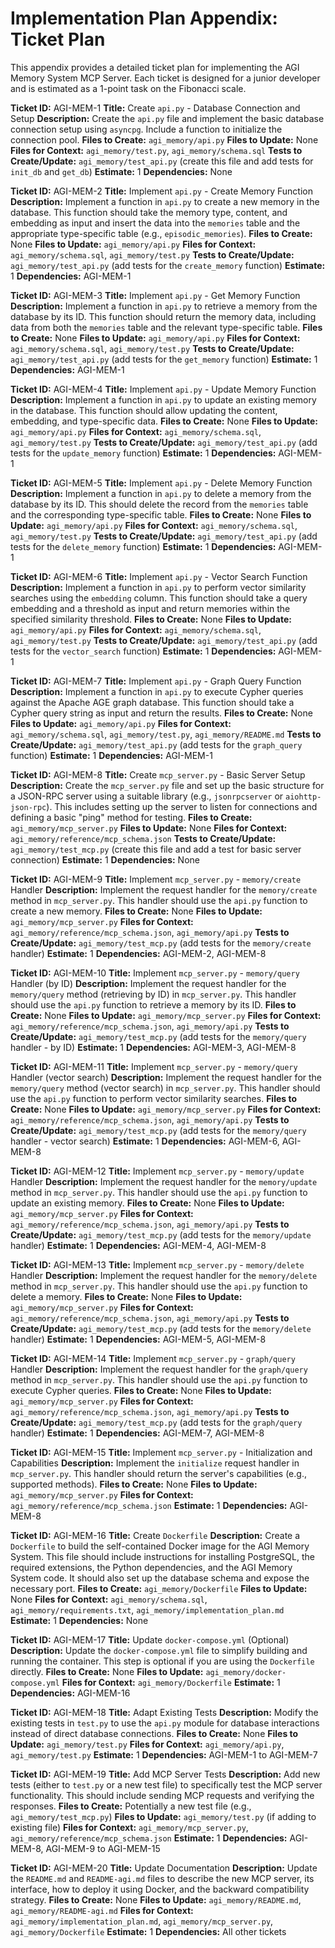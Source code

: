# Implementation Plan Appendix: Ticket Plan

This appendix provides a detailed ticket plan for implementing the AGI Memory System MCP Server. Each ticket is designed for a junior developer and is estimated as a 1-point task on the Fibonacci scale.

**Ticket ID:** AGI-MEM-1
**Title:** Create `api.py` - Database Connection and Setup
**Description:** Create the `api.py` file and implement the basic database connection setup using `asyncpg`. Include a function to initialize the connection pool.
**Files to Create:** `agi_memory/api.py`
**Files to Update:** None
**Files for Context:** `agi_memory/test.py`, `agi_memory/schema.sql`
**Tests to Create/Update:** `agi_memory/test_api.py` (create this file and add tests for `init_db` and `get_db`)
**Estimate:** 1
**Dependencies:** None

**Ticket ID:** AGI-MEM-2
**Title:** Implement `api.py` - Create Memory Function
**Description:** Implement a function in `api.py` to create a new memory in the database. This function should take the memory type, content, and embedding as input and insert the data into the `memories` table and the appropriate type-specific table (e.g., `episodic_memories`).
**Files to Create:** None
**Files to Update:** `agi_memory/api.py`
**Files for Context:** `agi_memory/schema.sql`, `agi_memory/test.py`
**Tests to Create/Update:** `agi_memory/test_api.py` (add tests for the `create_memory` function)
**Estimate:** 1
**Dependencies:** AGI-MEM-1

**Ticket ID:** AGI-MEM-3
**Title:** Implement `api.py` - Get Memory Function
**Description:** Implement a function in `api.py` to retrieve a memory from the database by its ID. This function should return the memory data, including data from both the `memories` table and the relevant type-specific table.
**Files to Create:** None
**Files to Update:** `agi_memory/api.py`
**Files for Context:** `agi_memory/schema.sql`, `agi_memory/test.py`
**Tests to Create/Update:** `agi_memory/test_api.py` (add tests for the `get_memory` function)
**Estimate:** 1
**Dependencies:** AGI-MEM-1

**Ticket ID:** AGI-MEM-4
**Title:** Implement `api.py` - Update Memory Function
**Description:** Implement a function in `api.py` to update an existing memory in the database. This function should allow updating the content, embedding, and type-specific data.
**Files to Create:** None
**Files to Update:** `agi_memory/api.py`
**Files for Context:** `agi_memory/schema.sql`, `agi_memory/test.py`
**Tests to Create/Update:** `agi_memory/test_api.py` (add tests for the `update_memory` function)
**Estimate:** 1
**Dependencies:** AGI-MEM-1

**Ticket ID:** AGI-MEM-5
**Title:** Implement `api.py` - Delete Memory Function
**Description:** Implement a function in `api.py` to delete a memory from the database by its ID. This should delete the record from the `memories` table and the corresponding type-specific table.
**Files to Create:** None
**Files to Update:** `agi_memory/api.py`
**Files for Context:** `agi_memory/schema.sql`, `agi_memory/test.py`
**Tests to Create/Update:** `agi_memory/test_api.py` (add tests for the `delete_memory` function)
**Estimate:** 1
**Dependencies:** AGI-MEM-1

**Ticket ID:** AGI-MEM-6
**Title:** Implement `api.py` - Vector Search Function
**Description:** Implement a function in `api.py` to perform vector similarity searches using the `embedding` column. This function should take a query embedding and a threshold as input and return memories within the specified similarity threshold.
**Files to Create:** None
**Files to Update:** `agi_memory/api.py`
**Files for Context:** `agi_memory/schema.sql`, `agi_memory/test.py`
**Tests to Create/Update:** `agi_memory/test_api.py` (add tests for the `vector_search` function)
**Estimate:** 1
**Dependencies:** AGI-MEM-1

**Ticket ID:** AGI-MEM-7
**Title:** Implement `api.py` - Graph Query Function
**Description:** Implement a function in `api.py` to execute Cypher queries against the Apache AGE graph database. This function should take a Cypher query string as input and return the results.
**Files to Create:** None
**Files to Update:** `agi_memory/api.py`
**Files for Context:** `agi_memory/schema.sql`, `agi_memory/test.py`, `agi_memory/README.md`
**Tests to Create/Update:** `agi_memory/test_api.py` (add tests for the `graph_query` function)
**Estimate:** 1
**Dependencies:** AGI-MEM-1

**Ticket ID:** AGI-MEM-8
**Title:** Create `mcp_server.py` - Basic Server Setup
**Description:** Create the `mcp_server.py` file and set up the basic structure for a JSON-RPC server using a suitable library (e.g., `jsonrpcserver` or `aiohttp-json-rpc`).  This includes setting up the server to listen for connections and defining a basic "ping" method for testing.
**Files to Create:** `agi_memory/mcp_server.py`
**Files to Update:** None
**Files for Context:** `agi_memory/reference/mcp_schema.json`
**Tests to Create/Update:** `agi_memory/test_mcp.py` (create this file and add a test for basic server connection)
**Estimate:** 1
**Dependencies:** None

**Ticket ID:** AGI-MEM-9
**Title:** Implement `mcp_server.py` - `memory/create` Handler
**Description:** Implement the request handler for the `memory/create` method in `mcp_server.py`. This handler should use the `api.py` function to create a new memory.
**Files to Create:** None
**Files to Update:** `agi_memory/mcp_server.py`
**Files for Context:** `agi_memory/reference/mcp_schema.json`, `agi_memory/api.py`
**Tests to Create/Update:** `agi_memory/test_mcp.py` (add tests for the `memory/create` handler)
**Estimate:** 1
**Dependencies:** AGI-MEM-2, AGI-MEM-8

**Ticket ID:** AGI-MEM-10
**Title:** Implement `mcp_server.py` - `memory/query` Handler (by ID)
**Description:** Implement the request handler for the `memory/query` method (retrieving by ID) in `mcp_server.py`. This handler should use the `api.py` function to retrieve a memory by its ID.
**Files to Create:** None
**Files to Update:** `agi_memory/mcp_server.py`
**Files for Context:** `agi_memory/reference/mcp_schema.json`, `agi_memory/api.py`
**Tests to Create/Update:** `agi_memory/test_mcp.py` (add tests for the `memory/query` handler - by ID)
**Estimate:** 1
**Dependencies:** AGI-MEM-3, AGI-MEM-8

**Ticket ID:** AGI-MEM-11
**Title:** Implement `mcp_server.py` - `memory/query` Handler (vector search)
**Description:** Implement the request handler for the `memory/query` method (vector search) in `mcp_server.py`. This handler should use the `api.py` function to perform vector similarity searches.
**Files to Create:** None
**Files to Update:** `agi_memory/mcp_server.py`
**Files for Context:** `agi_memory/reference/mcp_schema.json`, `agi_memory/api.py`
**Tests to Create/Update:** `agi_memory/test_mcp.py` (add tests for the `memory/query` handler - vector search)
**Estimate:** 1
**Dependencies:** AGI-MEM-6, AGI-MEM-8

**Ticket ID:** AGI-MEM-12
**Title:** Implement `mcp_server.py` - `memory/update` Handler
**Description:** Implement the request handler for the `memory/update` method in `mcp_server.py`. This handler should use the `api.py` function to update an existing memory.
**Files to Create:** None
**Files to Update:** `agi_memory/mcp_server.py`
**Files for Context:** `agi_memory/reference/mcp_schema.json`, `agi_memory/api.py`
**Tests to Create/Update:** `agi_memory/test_mcp.py` (add tests for the `memory/update` handler)
**Estimate:** 1
**Dependencies:** AGI-MEM-4, AGI-MEM-8

**Ticket ID:** AGI-MEM-13
**Title:** Implement `mcp_server.py` - `memory/delete` Handler
**Description:** Implement the request handler for the `memory/delete` method in `mcp_server.py`. This handler should use the `api.py` function to delete a memory.
**Files to Create:** None
**Files to Update:** `agi_memory/mcp_server.py`
**Files for Context:** `agi_memory/reference/mcp_schema.json`, `agi_memory/api.py`
**Tests to Create/Update:** `agi_memory/test_mcp.py` (add tests for the `memory/delete` handler)
**Estimate:** 1
**Dependencies:** AGI-MEM-5, AGI-MEM-8

**Ticket ID:** AGI-MEM-14
**Title:** Implement `mcp_server.py` - `graph/query` Handler
**Description:** Implement the request handler for the `graph/query` method in `mcp_server.py`. This handler should use the `api.py` function to execute Cypher queries.
**Files to Create:** None
**Files to Update:** `agi_memory/mcp_server.py`
**Files for Context:** `agi_memory/reference/mcp_schema.json`, `agi_memory/api.py`
**Tests to Create/Update:** `agi_memory/test_mcp.py` (add tests for the `graph/query` handler)
**Estimate:** 1
**Dependencies:** AGI-MEM-7, AGI-MEM-8

**Ticket ID:** AGI-MEM-15
**Title:** Implement `mcp_server.py` - Initialization and Capabilities
**Description:** Implement the `initialize` request handler in `mcp_server.py`. This handler should return the server's capabilities (e.g., supported methods).
**Files to Create:** None
**Files to Update:** `agi_memory/mcp_server.py`
**Files for Context:** `agi_memory/reference/mcp_schema.json`
**Estimate:** 1
**Dependencies:** AGI-MEM-8

**Ticket ID:** AGI-MEM-16
**Title:** Create `Dockerfile`
**Description:** Create a `Dockerfile` to build the self-contained Docker image for the AGI Memory System. This file should include instructions for installing PostgreSQL, the required extensions, the Python dependencies, and the AGI Memory System code. It should also set up the database schema and expose the necessary port.
**Files to Create:** `agi_memory/Dockerfile`
**Files to Update:** None
**Files for Context:** `agi_memory/schema.sql`, `agi_memory/requirements.txt`, `agi_memory/implementation_plan.md`
**Estimate:** 1
**Dependencies:** None

**Ticket ID:** AGI-MEM-17
**Title:** Update `docker-compose.yml` (Optional)
**Description:** Update the `docker-compose.yml` file to simplify building and running the container. This step is optional if you are using the `Dockerfile` directly.
**Files to Create:** None
**Files to Update:** `agi_memory/docker-compose.yml`
**Files for Context:** `agi_memory/Dockerfile`
**Estimate:** 1
**Dependencies:** AGI-MEM-16

**Ticket ID:** AGI-MEM-18
**Title:** Adapt Existing Tests
**Description:** Modify the existing tests in `test.py` to use the `api.py` module for database interactions instead of direct database connections.
**Files to Create:** None
**Files to Update:** `agi_memory/test.py`
**Files for Context:** `agi_memory/api.py`, `agi_memory/test.py`
**Estimate:** 1
**Dependencies:** AGI-MEM-1 to AGI-MEM-7

**Ticket ID:** AGI-MEM-19
**Title:** Add MCP Server Tests
**Description:** Add new tests (either to `test.py` or a new test file) to specifically test the MCP server functionality. This should include sending MCP requests and verifying the responses.
**Files to Create:** Potentially a new test file (e.g., `agi_memory/test_mcp.py`)
**Files to Update:** `agi_memory/test.py` (if adding to existing file)
**Files for Context:** `agi_memory/mcp_server.py`, `agi_memory/reference/mcp_schema.json`
**Estimate:** 1
**Dependencies:** AGI-MEM-8, AGI-MEM-9 to AGI-MEM-15

**Ticket ID:** AGI-MEM-20
**Title:** Update Documentation
**Description:** Update the `README.md` and `README-agi.md` files to describe the new MCP server, its interface, how to deploy it using Docker, and the backward compatibility strategy.
**Files to Create:** None
**Files to Update:** `agi_memory/README.md`, `agi_memory/README-agi.md`
**Files for Context:** `agi_memory/implementation_plan.md`, `agi_memory/mcp_server.py`, `agi_memory/Dockerfile`
**Estimate:** 1
**Dependencies:** All other tickets